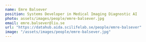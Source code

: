 ```yaml
---
name: Emre Balsever
position: Systems Developer in Medical Imaging Diagnostic AI
photo: assets/images/people/emre-balsever.jpg
email: emre.balsever@liu.se
url: "https://datahub.aida.scilifelab.se/people/emre-balsever"
image: "/assets/images/people/emre-balsever.jpg"
---
```


